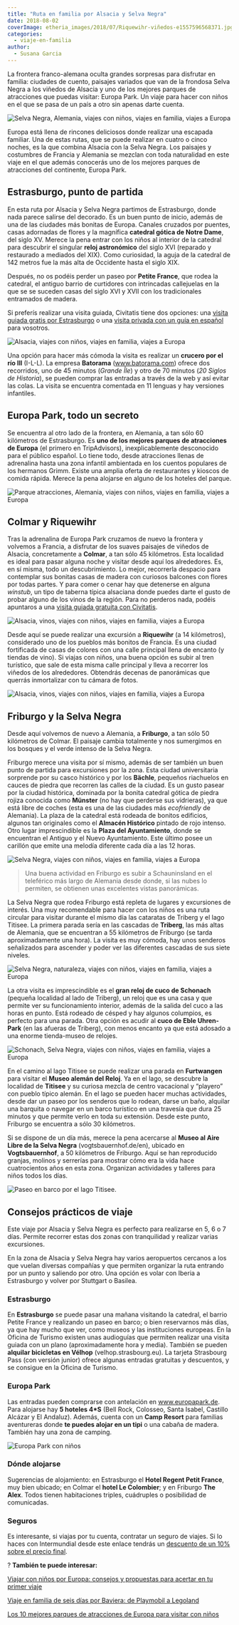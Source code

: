 ```yaml
---
title: "Ruta en familia por Alsacia y Selva Negra"
date: 2018-08-02
coverImage: etheria_images/2018/07/Riquewihr-viñedos-e1557596568371.jpg
categories: 
  - viaje-en-familia
author: 
  - Susana Garcia
---
```


La frontera franco-alemana oculta grandes sorpresas para disfrutar en familia: ciudades 
de cuento, paisajes variados que van de la frondosa Selva Negra a los viñedos de Alsacia 
y uno de los mejores parques de atracciones que puedas visitar: Europa Park. Un viaje 
para hacer con niños en el que se pasa de un país a otro sin apenas darte cuenta. 

![Selva Negra, Alemania, viajes con niños, viajes en familia, viajes a Europa](etheria_images/2018/07/Cataratas-Triberg-bosque-e1557596453457.jpg "Bosque junto a las cascadas de Triberg. © Susana García")

Europa está llena de rincones deliciosos donde realizar una escapada familiar. Una de 
estas rutas, que se puede realizar en cuatro o cinco noches, es la que combina Alsacia 
con la Selva Negra. Los paisajes y costumbres de Francia y Alemania se mezclan con toda 
naturalidad en este viaje en el que además conocerás uno de los mejores parques de 
atracciones del continente, Europa Park. 

## Estrasburgo, punto de partida

En esta ruta por Alsacia y Selva Negra partimos de Estrasburgo, donde nada parece 
salirse del decorado. Es un buen punto de inicio, además de una de las ciudades más 
bonitas de Europa. Canales cruzados por puentes, casas adornadas de flores y la 
magnífica **catedral gótica de Notre Dame**, del siglo XV. Merece la pena entrar con los 
niños al interior de la catedral para descubrir el singular **reloj astronómico** del 
siglo XVI (reparado y restaurado a mediados del XIX). Como curiosidad, la aguja de la 
catedral de 142 metros fue la más alta de Occidente hasta el siglo XIX. 

Después, no os podéis perder un paseo por **Petite France**, que rodea la catedral, el 
antiguo barrio de curtidores con intrincadas callejuelas en la que se se suceden casas 
del siglo XVI y XVII con los tradicionales entramados de madera. 

Si preferís realizar una visita guiada, Civitatis tiene dos opciones: una [visita guiada 
gratis por 
Estrasburgo](https://www.civitatis.com/es/estrasburgo/free-tour-estrasburgo/?aid=10211) 
o una [visita privada con un guía en 
español](https://www.civitatis.com/es/estrasburgo/tour-privado-estrasburgo/?aid=10211) 
para vosotros. 

![Alsacia, viajes con niños, viajes en familia, viajes a Europa](etheria_images/2018/07/Estrasburgo-e1557596480300.jpg "En Estrasburgo es habitual moverse en bicicleta. © SG")

Una opción para hacer más cómoda la visita es realizar un **crucero por el río Ill** 
(I-L-L). La empresa **Batorama** (www.batorama.com) ofrece dos recorridos, uno de 45 
minutos (_Grande Île_) y otro de 70 minutos (_20 Siglos de Historia_), se pueden comprar 
las entradas a través de la web y así evitar las colas. La visita se encuentra comentada 
en 11 lenguas y hay versiones infantiles. 

## Europa Park, todo un secreto

Se encuentra al otro lado de la frontera, en Alemania, a tan sólo 60 kilómetros de 
Estrasburgo. Es **uno de los mejores parques de atracciones de Europa** (el primero en 
TripAdvisors), inexplicablemente desconocido para el público español. Lo tiene todo, 
desde atracciones llenas de adrenalina hasta una zona infantil ambientada en los cuentos 
populares de los hermanos Grimm. Existe una amplia oferta de restaurantes y kioscos de 
comida rápida. Merece la pena alojarse en alguno de los hoteles del parque. 

![Parque atracciones, Alemania, viajes con niños, viajes en familia, viajes a Europa](etheria_images/2018/07/Pegasus-Europa-Park-e1557596520685.jpg "Atracción Pegasus de Europa Park. © Europa Park.")

## Colmar y Riquewihr

Tras la adrenalina de Europa Park cruzamos de nuevo la frontera y volvemos a Francia, a 
disfrutar de los suaves paisajes de viñedos de Alsacia, concretamente a **Colmar**, a 
tan sólo 45 kilómetros. Esta localidad es ideal para pasar alguna noche y visitar desde 
aquí los alrededores. Es, en sí misma, todo un descubrimiento. Lo mejor, recorrerla 
despacio para contemplar sus bonitas casas de madera con curiosos balcones con flores 
por todas partes. Y para comer o cenar hay que detenerse en alguna _winstub_, un tipo de 
taberna típica alsaciana donde puedes darte el gusto de probar alguno de los vinos de la 
región. Para no perderos nada, podéis apuntaros a una [visita guiada gratuita con 
Civitatis](https://www.civitatis.com/es/colmar/free-tour-colmar/?aid=10211). 

![Alsacia, vinos, viajes con niños, viajes en familia, viajes a Europa](etheria_images/2018/07/Colmar-e1557596546391.jpg "En Colmar son típicas las casas con entramados de madera y las tiendas de productos gastronómicos. © SG")

Desde aquí se puede realizar una excursión a **Riquewihr** (a 14 kilómetros), 
considerado uno de los pueblos más bonitos de Francia. Es una ciudad fortificada de 
casas de colores con una calle principal llena de encanto (y tiendas de vino). Si viajas 
con niños, una buena opción es subir al tren turístico, que sale de esta misma calle 
principal y lleva a recorrer los viñedos de los alrededores. Obtendrás decenas de 
panorámicas que querrás inmortalizar con tu cámara de fotos. 

![Alsacia, vinos, viajes con niños, viajes en familia, viajes a Europa](etheria_images/2018/07/Riquewihr-viñedos-e1557596568371.jpg "Vista de Riquewihr desde los viñedos. © SG")

## Friburgo y la Selva Negra

Desde aquí volvemos de nuevo a Alemania, a **Friburgo**, a tan sólo 50 kilómetros de 
Colmar. El paisaje cambia totalmente y nos sumergimos en los bosques y el verde intenso 
de la Selva Negra. 

Friburgo merece una visita por sí mismo, además de ser también un buen punto de partida 
para excursiones por la zona. Esta ciudad universitaria sorprende por su casco histórico 
y por los **Bächle**, pequeños riachuelos en cauces de piedra que recorren las calles de 
la ciudad. Es un gusto pasear por la ciudad histórica, dominada por la bonita catedral 
gótica de piedra rojiza conocida como **Münster** (no hay que perderse sus vidrieras), 
ya que está libre de coches (esta es una de las ciudades más _ecofriendly_ de Alemania). 
La plaza de la catedral está rodeada de bonitos edificios, algunos tan originales como 
el **Almacén Histórico** pintado de rojo intenso. Otro lugar imprescindible es la 
**Plaza del Ayuntamiento**, donde se encuentran el Antiguo y el Nuevo Ayuntamiento. Este 
último posee un carillón que emite una melodía diferente cada día a las 12 horas. 

![Selva Negra, viajes con niños, viajes en familia, viajes a Europa](etheria_images/2018/07/Friburgo-e1557596592507.jpg "Plaza en Friburgo (Alemania). © SG")

> Una buena actividad en Friburgo es subir a Schauninsland en el teleférico más largo de 
> Alemania desde donde, si las nubes lo permiten, se obtienen unas excelentes vistas 
> panorámicas. 

La Selva Negra que rodea Friburgo está repleta de lugares y excursiones de interés. Una 
muy recomendable para hacer con los niños es una ruta circular para visitar durante el 
mismo día las cataratas de Triberg y el lago Titisee. La primera parada sería en las 
cascadas de **Triberg**, las más altas de Alemania, que se encuentran a 55 kilómetros de 
Friburgo (se tarda aproximadamente una hora). La visita es muy cómoda, hay unos senderos 
señalizados para ascender y poder ver las diferentes cascadas de sus siete niveles. 

![Selva Negra, naturaleza, viajes con niños, viajes en familia, viajes a Europa](etheria_images/2018/07/Cascadas-Triberg-e1557596619446.jpg "Cascadas de Triberg. © SG")

La otra visita es imprescindible es el **gran reloj de cuco de Schonach** (pequeña 
localidad al lado de Triberg), un reloj que es una casa y que permite ver su 
funcionamiento interior, además de la salida del cuco a las horas en punto. Está rodeado 
de césped y hay algunos columpios, es perfecto para una parada. Otra opción es acudir al 
**cuco de Eble Uhren-Park** (en las afueras de Triberg), con menos encanto ya que está 
adosado a una enorme tienda-museo de relojes. 

![Schonach, Selva Negra, viajes con niños, viajes en familia, viajes a Europa](etheria_images/2018/07/Reloj-de-cuco-Triberg-e1557596647729.jpg "Reloj de cuco de Schonach, cerca de Triberg. © SG")

En el camino al lago Titisee se puede realizar una parada en **Furtwangen** para visitar 
el **Museo alemán del Reloj**. Ya en el lago, se descubre la localidad de **Titisee** y 
su curiosa mezcla de centro vacacional y “playero” con pueblo típico alemán. En el lago 
se pueden hacer muchas actividades, desde dar un paseo por los senderos que lo rodean, 
darse un baño, alquilar una barquita o navegar en un barco turístico en una travesía que 
dura 25 minutos y que permite verlo en toda su extensión. Desde este punto, Friburgo se 
encuentra a sólo 30 kilómetros. 

Si se dispone de un día más, merece la pena acercarse al **Museo al Aire Libre de la 
Selva Negra** (vogtsbauernhof.de/en), ubicado en **Vogtsbauernhof**, a 50 kilómetros de 
Friburgo. Aquí se han reproducido granjas, molinos y serrerías para mostrar cómo era la 
vida hace cuatrocientos años en esta zona. Organizan actividades y talleres para niños 
todos los días. 

![Paseo en barco por el lago Titisee.](etheria_images/2018/08/Alsacia-Selva-Negra-Titisse.jpg "Paseo en barco por el lago Titisee. © SG")

## Consejos prácticos de viaje

Este viaje por Alsacia y Selva Negra es perfecto para realizarse en 5, 6 o 7 días. 
Permite recorrer estas dos zonas con tranquilidad y realizar varias excursiones. 

En la zona de Alsacia y Selva Negra hay varios aeropuertos cercanos a los que vuelan 
diversas compañías y que permiten organizar la ruta entrando por un punto y saliendo por 
otro. Una opción es volar con Iberia a Estrasburgo y volver por Stuttgart o Basilea. 

### Estrasburgo

En **Estrasburgo** se puede pasar una mañana visitando la catedral, el barrio Petite 
France y realizando un paseo en barco; o bien reservarnos más días, ya que hay mucho que 
ver, como museos y las instituciones europeas. En la Oficina de Turismo existen unas 
audioguías que permiten realizar una visita guiada con un plano (aproximadamente hora y 
media). También se pueden **alquilar bicicletas en Vélhop** (velhop.strasbourg.eu). La 
tarjeta Strasbourg Pass (con versión junior) ofrece algunas entradas gratuitas y 
descuentos, y se consigue en la Oficina de Turismo. 

### Europa Park

Las entradas pueden comprarse con antelación en www.europapark.de. Para alojarse hay **5 
hoteles 4\*S** (Bell Rock, Colosseo, Santa Isabel, Castillo Alcázar y El Andaluz). 
Además, cuenta con un **Camp Resort** para familias aventureras donde **te puedes alojar 
en un tipi** o una cabaña de madera. También hay una zona de camping. 

![Europa Park con niños](etheria_images/2018/08/europa-park-con-ninos.jpg "Europa Park es un parque de atracciones perfecto para ir con niños. © SG")

### Dónde alojarse

Sugerencias de alojamiento: en Estrasburgo el **Hotel Regent Petit France**, muy bien 
ubicado; en Colmar el **hotel Le Colombier**; y en Friburgo **The Alex**. Todos tienen 
habitaciones triples, cuádruples o posibilidad de comunicadas. 

### Seguros

Es interesante, si viajas por tu cuenta, contratar un seguro de viajes. Si lo haces con 
Intermundial desde este enlace tendrás un [descuento de un 10% sobre el precio 
final](https://www.intermundial.es/afiliados/seguros-de-viaje?tduid=ffe016af24240d209d907c9872dd27dc&utm_source=Tradedoubler&utm_medium=1&utm_campaign=General&utm_content=3132464&utm_term=23930012). 

? **También te puede interesar:** 

[Viajar con niños por Europa: consejos y propuestas para acertar en tu primer 
viaje](https://etheriamagazine.com/2021/02/02/viajar-con-ninos-por-europa-consejos-y-propuestas/) 

[Viaje en familia de seis días por Baviera: de Playmobil a 
Legoland](https://etheriamagazine.com/2019/06/12/viaje-en-familia-parques-alemania-playmobil-legoland/) 

[Los 10 mejores parques de atracciones de Europa para visitar con 
niños](https://etheriamagazine.com/2018/07/09/los-10-mejores-parques-de-atracciones-de-europa-para-visitar-con-familia/)
